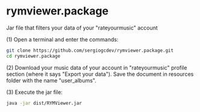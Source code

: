 # rymviewer.package
Jar file that filters your data of your "rateyourmusic" account

(1) Open a terminal and enter the commands:
```bash
git clone https://github.com/sergiogcdev/rymviewer.package.git
cd rymviewer.package
```

(2) Download your music data of your account in "rateyourmusic" profile section (where it says "Export your data"). Save the document in resources folder with the name "user_albums".

(3) Execute the jar file:
```bash
java -jar dist/RYMViewer.jar
```
